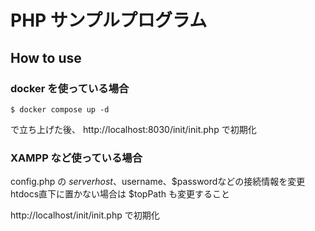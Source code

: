 # PHP サンプルプログラム

## How to use

### docker を使っている場合

```
$ docker compose up -d
```

で立ち上げた後、 http://localhost:8030/init/init.php で初期化

### XAMPP など使っている場合

config.php の $serverhost、$username、$passwordなどの接続情報を変更<br>
htdocs直下に置かない場合は $topPath も変更すること<br>

http://localhost/init/init.php で初期化
